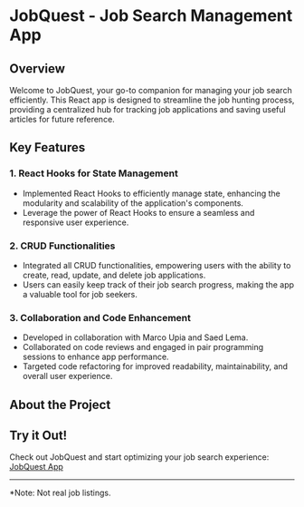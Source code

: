 # JobQuest - Job Search Management App


## Overview

Welcome to JobQuest, your go-to companion for managing your job search efficiently. This React app is designed to streamline the job hunting process, providing a centralized hub for tracking job applications and saving useful articles for future reference.

## Key Features

### 1. React Hooks for State Management

- Implemented React Hooks to efficiently manage state, enhancing the modularity and scalability of the application's components.
- Leverage the power of React Hooks to ensure a seamless and responsive user experience.

### 2. CRUD Functionalities

- Integrated all CRUD functionalities, empowering users with the ability to create, read, update, and delete job applications.
- Users can easily keep track of their job search progress, making the app a valuable tool for job seekers.

### 3. Collaboration and Code Enhancement

- Developed in collaboration with Marco Upia and Saed Lema.
- Collaborated on code reviews and engaged in pair programming sessions to enhance app performance.
- Targeted code refactoring for improved readability, maintainability, and overall user experience.

## About the Project


## Try it Out!

Check out JobQuest and start optimizing your job search experience: [JobQuest App](https://stupendous-brigadeiros-12667f.netlify.app/)

---

*Note: Not real job listings. 

